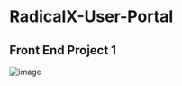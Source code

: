 # RadicalX-User-Portal

## Front End Project 1
![image](https://user-images.githubusercontent.com/112181040/210943569-57ead30c-b21b-4980-8ab5-3dcef378cfd9.png)
